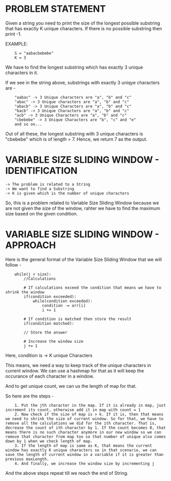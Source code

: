 # PROBLEM STATEMENT

Given a string you need to print the size of the longest possible substring that has exactly K unique characters. If there is no possible substring then print -1.

EXAMPLE:

        S = "aabacbebebe"
        K = 3

We have to find the longest substring which has exactly 3 unique characters in it.

If we see in the string above, substrings with exactly 3 uniqye characters are - 

        "aabac" -> 3 Unique characters are "a", "b" and "c"
        "abac" -> 3 Unique characters are "a", "b" and "c"
        "abacb" -> 3 Unique Characters are "a", "b" and "c"
        "bacb" -> 3 Unique Characters are "a", "b" and "c"
        "acb" -> 3 Unique Characters are "a", "b" and "c"
        "cbebebe" -> 3 Unique Characters are "b", "c" and "e"
        and so on...

Out of all these, the longest substring with 3 unique characters is "cbebebe" which is of length = 7. Hence, we return 7 as the output.

# VARIABLE SIZE SLIDING WINDOW - IDENTIFICATION

    -> The problem is related to a String
    -> We want to find a Substring
    -> K is given which is the number of unique characters

So, this is a problem related to Variable Size Sliding Window because we are not given the size of the window, rahter we have to find the maximum size based on the given condition.

# VARIABLE SIZE SLIDING WINDOW - APPROACH

Here is the general format of the Variable Size Sliding Window that we will follow - 


        while(j < size):
            //Calculations

            # If calculations exceed the condition that means we have to shrink the window
            if(condition exceeded):
                while(condition exceeded):
                    condition -= arr[i]
                    i += 1
            
            # If condition is matched then store the result
            if(condition matched): 

            // Store the answer

            # Increase the window size
            j += 1


Here, condition is -> K unique Characters

This means, we need a way to keep track of the unique characters in current window. We can use a hashmap for that as it will keep the occurance of each character in a window.

And to get unique count, we can us the length of map for that.

So here are the steps -

        1. Put the jth character in the map. If it is already in map, just increment its count, otherwise add it in map with count = 1
        2. Now check if the size of map is > k. If it is, then that means we need to shrink the size of current window. So for that, we have to remove all the calculations we did for the ith character. That is, decrease the count of ith character by 1. If the count becomes 0, that means there is no such character anymore in our new window so we can remove that character from map too so that number of unique also comes down by 1 when we check length of map.
        3. If the length of map is same as K, that means the current window has exactly K unique characters so in that scenario, we can save the length of current window in a variable if it is greater than previous maxLength.
        4. And finally, we increase the window size by incrementing j

And the above steps repeat till we reach the end of String.
